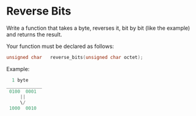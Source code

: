 # Reverse Bits

Write a function that takes a byte, reverses it, bit by bit (like the example) and returns the result.

Your function must be declared as follows:
``` c
unsigned char	reverse_bits(unsigned char octet);
```
Example:
``` c
  1 byte
_____________
 0100  0001
     ||
     \/
 1000  0010
 ```